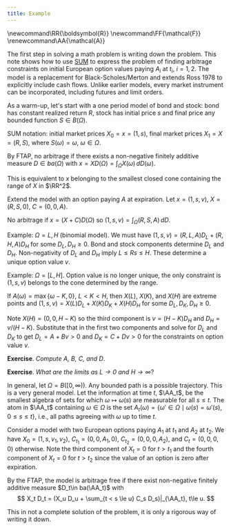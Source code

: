 ```yaml
---
title: Example
---
```


\newcommand\RR{\boldsymbol{R}}
\newcommand\FF{\mathcal{F}}
\renewcommand\AA{\mathcal{A}}

The first step in solving a math problem is writing down the problem.
This note shows how to use [SUM](https://keithalewis.github.io/math/ums.html)
to express the problem of finding arbitrage constraints on initial European option
values paying $A_i$ at $t_i$, $i = 1,2$.
The model is a replacement for Black-Scholes/Merton
and extends Ross 1978 to explicitly include cash flows.
Unlike earlier models, every market instrument can be incorporated, including
futures and limit orders.

As a warm-up, let's start with a
one period model of bond and stock: bond has constant realized return $R$,
stock has initial price $s$ and final price any bounded function $S\in B(\Omega)$.

SUM notation: initial market prices $X_0 = x = (1,s)$, final market prices $X_1 = X = (R, S)$,
where $S(\omega) = \omega$, $\omega\in\Omega$.

By FTAP, no arbitrage if there exists a non-negative finitely additive measure $D\in ba(\Omega)$
with $x = XD(\Omega) = \int_\Omega X(\omega)\,dD(\omega)$.

This is equivalent to $x$ belonging to the smallest closed cone containing the range of $X$ in $\RR^2$.

Extend the model with an option paying ${A}$ at expiration. 
Let $x = (1,s,v)$, $X = (R,S,0)$, $C = (0, 0, {A})$.

No arbitrage if $x = (X + C)D(\Omega)$ so $(1,s,v) = \int_\Omega (R,S,{A})\,dD$.

Example: $\Omega = {L,H}$ (binomial model).
We must have $(1,s,v) = (R, L, A) D_L + (R, H, A) D_H$ for some $D_L,D_H\ge 0$.
Bond and stock components determine $D_L$ and $D_H$. Non-negativity of $D_L$ and $D_H$
imply $L\le Rs\le H$. These determine a unique option value $v$.

Example: $\Omega = [L,H]$. Option value is no longer unique,
the only constraint is $(1, s, v)$ belongs to the cone determined by the range.

If $A(\omega) = \max\{\omega - K,0\}$, $L < K < H$, then
$X(L)$, $X(K)$, and $X(H)$ are extreme points and
$(1, s, v) = X(L) D_L + X(K) D_K + X(H) D_H$ for some $D_L,D_K,D_H\ge 0$.

Note $X(H) = (0,0,H-K)$ so the third component is $v = (H - K)D_H$ and $D_H = v/(H - K)$.
Substitute that in the first two components and solve for $D_L$ and $D_K$ to get
$D_L = A + Bv > 0$ and $D_K = C + Dv > 0$ for the constraints on option value $v$.

__Exercise__. _Compute $A$, $B$, $C$, and $D$_.

__Exercise__. _What are the limits as $L\to 0$ and $H\to\infty$_?

In general, let $\Omega = B([0,\infty))$. Any bounded path is a possible trajectory.
This is a very general model.
Let the information at time $t$, $\AA_t$, be the smallest algebra of 
sets for which $\omega \mapsto \omega(s)$ are measurable for all $s\le t$.
The atom in $\AA_t$ containing $\omega\in\Omega$ is
the set $A_t(\omega) = \{\omega'\in\Omega\mid \omega(s) = \omega'(s), 0\le s \le t\}$,
i.e., all paths agreeing with $\omega$ up to time $t$.

Consider a model with two European options paying $A_1$ at $t_1$ and $A_2$ at $t_2$.
We have $X_0 = (1, s, v_1, v_2)$, $C_{t_1} = (0, 0, A_1, 0)$, $C_{t_2} = (0, 0, 0, A_2)$,
and $C_t = (0,0,0,0)$ otherwise. Note the third component of $X_t = 0$ for $t > t_1$
and the fourth component of $X_t = 0$ for $t > t_2$ since the value of
an option is zero after expiration.

By the FTAP, the model is arbitrage free if there exist non-negative finitely
additive measure $D_t\in ba(\AA_t)$ with
$$
	X_t D_t = (X_u D_u + \sum_{t < s \le u} C_s D_s)|_{\AA_t}, t\le u.
$$

This in not a complete solution of the problem, it is only a rigorous way of writing it down.
